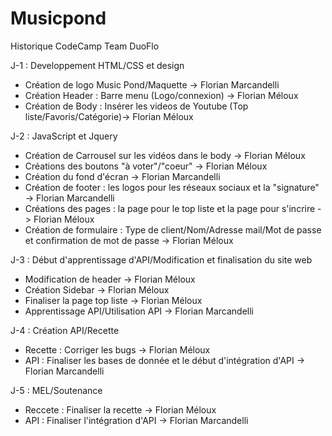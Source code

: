 # Musicpond

Historique CodeCamp Team DuoFlo

J-1 : Developpement HTML/CSS et design 
  - Création de logo Music Pond/Maquette -> Florian Marcandelli 
  - Création Header : Barre menu (Logo/connexion) -> Florian Méloux
  - Création de Body : Insérer les videos de Youtube (Top liste/Favoris/Catégorie)-> Florian Méloux
  
J-2 : JavaScript et Jquery
  - Création de Carrousel sur les vidéos dans le body -> Florian Méloux
  - Créations des boutons "à voter"/"coeur" -> Florian Méloux
  - Création du fond d'écran -> Florian Marcandelli
  - Création de footer : les logos pour les réseaux sociaux et la "signature" -> Florian Marcandelli 
  - Créations des pages : la page pour le top liste et la page pour s'incrire -> Florian Méloux
  - Création de formulaire : Type de client/Nom/Adresse mail/Mot de passe et confirmation de mot de passe -> Florian Méloux
  
J-3 : Début d'apprentissage d'API/Modification et finalisation du site web
  - Modification de header -> Florian Méloux
  - Création Sidebar -> Florian Méloux
  - Finaliser la page top liste -> Florian Méloux
  - Apprentissage API/Utilisation API -> Florian Marcandelli 
  
J-4 : Création API/Recette 
  - Recette : Corriger les bugs -> Florian Méloux
  - API : Finaliser les bases de donnée et le début d'intégration d'API -> Florian Marcandelli 

J-5 : MEL/Soutenance 
 - Reccete : Finaliser la recette -> Florian Méloux
 - API : Finaliser l'intégration d'API -> Florian Marcandelli
